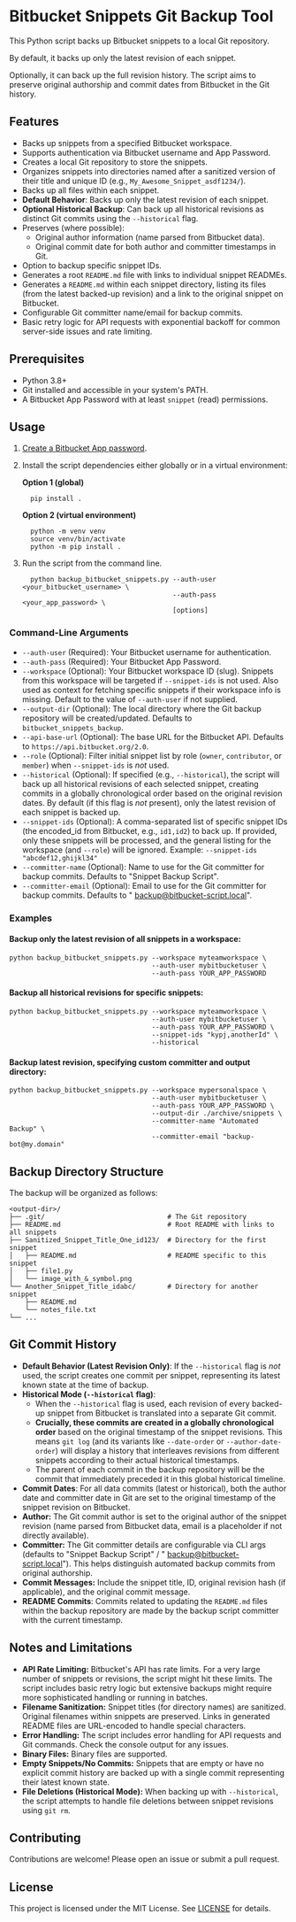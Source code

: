# Bitbucket Snippets Git Backup Tool

This Python script backs up Bitbucket snippets to a local Git repository.

By default, it backs up only the latest revision of each
snippet.

Optionally, it can back up the full revision history. The script aims to preserve original authorship and commit dates from
Bitbucket in the Git history.

## Features

- Backs up snippets from a specified Bitbucket workspace.
- Supports authentication via Bitbucket username and App Password.
- Creates a local Git repository to store the snippets.
- Organizes snippets into directories named after a sanitized version of their title and unique ID (e.g.,
  `My_Awesome_Snippet_asdf1234/`).
- Backs up all files within each snippet.
- **Default Behavior**: Backs up only the latest revision of each snippet.
- **Optional Historical Backup**: Can back up all historical revisions as distinct Git commits using the `--historical` flag.
- Preserves (where possible):
    - Original author information (name parsed from Bitbucket data).
    - Original commit date for both author and committer timestamps in Git.
- Option to backup specific snippet IDs.
- Generates a root `README.md` file with links to individual snippet READMEs.
- Generates a `README.md` within each snippet directory, listing its files (from the latest backed-up revision) and a link to the
  original snippet on Bitbucket.
- Configurable Git committer name/email for backup commits.
- Basic retry logic for API requests with exponential backoff for common server-side issues and rate limiting.

## Prerequisites

- Python 3.8+
- Git installed and accessible in your system's PATH.
- A Bitbucket App Password with at least `snippet` (read) permissions.

## Usage

1. [Create a Bitbucket App password](https://support.atlassian.com/bitbucket-cloud/docs/create-an-app-password/).
1. Install the script dependencies either globally or in a virtual environment:

   **Option 1 (global)**

         pip install .

   **Option 2 (virtual environment)**

         python -m venv venv
         source venv/bin/activate
         python -m pip install .

1. Run the script from the command line.

         python backup_bitbucket_snippets.py --auth-user <your_bitbucket_username> \
                                             --auth-pass <your_app_password> \
                                             [options]

### Command-Line Arguments

- `--auth-user` (Required): Your Bitbucket username for authentication.
- `--auth-pass` (Required): Your Bitbucket App Password.
- `--workspace` (Optional): Your Bitbucket workspace ID (slug). Snippets from this workspace will be targeted if `--snippet-ids` is
  not used. Also used as context for fetching specific snippets if their workspace info is missing. Default to the value of
  `--auth-user` if not supplied.
- `--output-dir` (Optional): The local directory where the Git backup repository will be created/updated. Defaults to
  `bitbucket_snippets_backup`.
- `--api-base-url` (Optional): The base URL for the Bitbucket API. Defaults to `https://api.bitbucket.org/2.0`.
- `--role` (Optional): Filter initial snippet list by role (`owner`, `contributor`, or `member`) when `--snippet-ids` is *not* used.
- `--historical` (Optional): If specified (e.g., `--historical`), the script will back up all historical revisions of each selected
  snippet, creating commits in a globally chronological order based on the original revision dates.
  By default (if this flag is *not* present), only the latest revision of each snippet is backed up.
- `--snippet-ids` (Optional): A comma-separated list of specific snippet IDs (the encoded_id from Bitbucket, e.g., `id1,id2`) to
  back up. If provided, only these snippets will be processed, and the general listing for the workspace (and `--role`) will be
  ignored. Example: `--snippet-ids "abcdef12,ghijkl34"`
- `--committer-name` (Optional): Name to use for the Git committer for backup commits. Defaults to "Snippet Backup Script".
- `--committer-email` (Optional): Email to use for the Git committer for backup commits. Defaults to "
  backup@bitbucket-script.local".

### Examples

#### Backup only the latest revision of all snippets in a workspace:

```
python backup_bitbucket_snippets.py --workspace myteamworkspace \
                                    --auth-user mybitbucketuser \
                                    --auth-pass YOUR_APP_PASSWORD
```

#### Backup all historical revisions for specific snippets:

```
python backup_bitbucket_snippets.py --workspace myteamworkspace \
                                    --auth-user mybitbucketuser \
                                    --auth-pass YOUR_APP_PASSWORD \
                                    --snippet-ids "kypj,anotherId" \
                                    --historical
```

#### Backup latest revision, specifying custom committer and output directory:

```
python backup_bitbucket_snippets.py --workspace mypersonalspace \
                                    --auth-user mybitbucketuser \
                                    --auth-pass YOUR_APP_PASSWORD \
                                    --output-dir ./archive/snippets \
                                    --committer-name "Automated Backup" \
                                    --committer-email "backup-bot@my.domain"
```

## Backup Directory Structure

The backup will be organized as follows:

```
<output-dir>/
├── .git/                               # The Git repository
├── README.md                           # Root README with links to all snippets
├── Sanitized_Snippet_Title_One_id123/  # Directory for the first snippet
│   ├── README.md                       # README specific to this snippet
│   ├── file1.py
│   └── image_with_&_symbol.png
└── Another_Snippet_Title_idabc/        # Directory for another snippet
    ├── README.md
    └── notes_file.txt
└── ...
```

## Git Commit History

- **Default Behavior (Latest Revision Only)**: If the `--historical` flag is *not* used, the script creates one commit per
  snippet, representing its latest known state at the time of backup.
- **Historical Mode (`--historical` flag)**:
    * When the `--historical` flag is used, each revision of every backed-up snippet from Bitbucket is translated into a separate
      Git commit.
    * **Crucially, these commits are created in a globally chronological order** based on the original timestamp of the snippet
      revisions. This means `git log` (and its variants like `--date-order` or `--author-date-order`) will display a history that
      interleaves revisions from different snippets according to their actual historical timestamps.
    * The parent of each commit in the backup repository will be the commit that immediately preceded it in this global historical
      timeline.
- **Commit Dates**: For all data commits (latest or historical), both the author date and committer date in Git are set to the
  original timestamp of the snippet revision on Bitbucket.
- **Author:** The Git commit author is set to the original author of the snippet revision (name parsed from Bitbucket data, email is
  a placeholder if not directly available).
- **Committer:** The Git committer details are configurable via CLI args (defaults to "Snippet Backup Script" / "
  backup@bitbucket-script.local"). This helps distinguish automated backup commits from original authorship.
- **Commit Messages:** Include the snippet title, ID, original revision hash (if applicable), and the original commit message.
- **README Commits**: Commits related to updating the `README.md` files within the backup repository are made by the backup script
  committer with the current timestamp.

## Notes and Limitations

- **API Rate Limiting:** Bitbucket's API has rate limits. For a very large number of snippets or revisions, the script might hit
  these limits. The script includes basic retry logic but extensive backups might require more sophisticated handling or running in
  batches.
- **Filename Sanitization:** Snippet titles (for directory names) are sanitized. Original filenames within snippets are preserved.
  Links in generated README files are URL-encoded to handle special characters.
- **Error Handling:** The script includes error handling for API requests and Git commands. Check the console output for any issues.
- **Binary Files:** Binary files are supported.
- **Empty Snippets/No Commits:** Snippets that are empty or have no explicit commit history are backed up with a single commit
  representing their latest known state.
- **File Deletions (Historical Mode):** When backing up with `--historical`, the script attempts to handle file deletions between
  snippet revisions using `git rm`.

## Contributing

Contributions are welcome! Please open an issue or submit a pull request.

## License

This project is licensed under the MIT License. See [LICENSE](LICENSE) for details.
